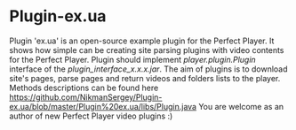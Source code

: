 Plugin-ex.ua
============

Plugin 'ex.ua' is an open-source example plugin for the Perfect Player.
It shows how simple can be creating site parsing plugins with video contents for the Perfect Player.
Plugin should implement *player.plugin.Plugin* interface of the *plugin_interface_x.x.x.jar*.
The aim of plugins is to download site's pages, parse pages and return videos and folders lists to the player.
Methods descriptions can be found here https://github.com/NikmanSergey/Plugin-ex.ua/blob/master/Plugin%20ex.ua/libs/Plugin.java
You are welcome as an author of new Perfect Player video plugins :)
